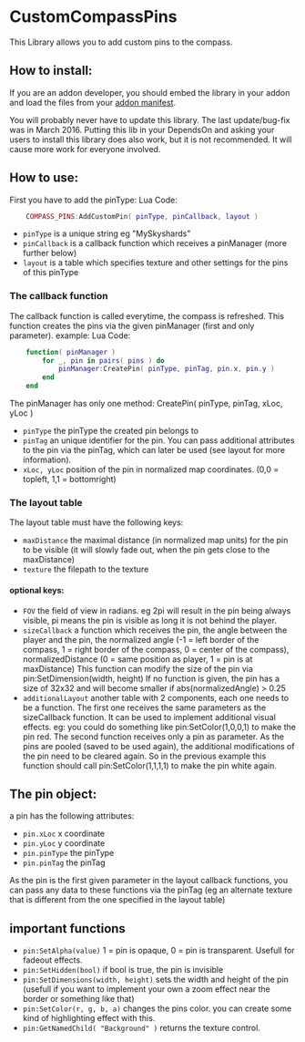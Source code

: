 CustomCompassPins
=================
This Library allows you to add custom pins to the compass.

## How to install:

If you are an addon developer, you should embed the library in your addon and load the files from your [addon manifest](https://wiki.esoui.com/Addon_manifest_%28.txt%29_format).

You will probably never have to update this library. The last update/bug-fix was in March 2016.
Putting this lib in your DependsOn and asking your users to install this library does also work, but it is not recommended. It will cause more work for everyone involved.

## How to use:

First you have to add the pinType:
Lua Code:

```Lua
    COMPASS_PINS:AddCustomPin( pinType, pinCallback, layout )
```

* `pinType` is a unique string eg "MySkyshards"
* `pinCallback` is a callback function which receives a pinManager (more further below)
* `layout` is a table which specifies texture and other settings for the pins of this pinType

### The callback function

The callback function is called everytime, the compass is refreshed.
This function creates the pins via the given pinManager (first and only parameter).
example:
Lua Code:

```Lua
    function( pinManager )
        for _, pin in pairs( pins ) do
            pinManager:CreatePin( pinType, pinTag, pin.x, pin.y )
        end
    end
```

The pinManager has only one method: CreatePin( pinType, pinTag, xLoc, yLoc )

* `pinType` the pinType the created pin belongs to
* `pinTag` an unique identifier for the pin. You can pass additional attributes to the pin via the pinTag, which can later be used (see layout for more information).
* `xLoc, yLoc` position of the pin in normalized map coordinates. (0,0 = topleft, 1,1 = bottomright)


### The layout table

The layout table must have the following keys:

* `maxDistance` the maximal distance (in normalized map units) for the pin to be visible (it will slowly fade out, when the pin gets close to the maxDistance)
* `texture` the filepath to the texture

#### optional keys:

* `FOV` the field of view in radians. eg 2pi will result in the pin being always visible, pi means the pin is visible as long it is not behind the player.
* `sizeCallback` a function which receives the pin, the angle between the player and the pin, the normalized angle (-1 = left border of the compass, 1 = right border of the compass, 0 = center of the compass), normalizedDistance (0 = same position as player, 1 = pin is at maxDistance)
This function can modify the size of the pin via pin:SetDimension(width, height)
If no function is given, the pin has a size of 32x32 and will become smaller if abs(normalizedAngle) > 0.25
* `additionalLayout` another table with 2 components, each one needs to be a function.
The first one receives the same parameters as the sizeCallback function. It can be used to implement additional visual effects. eg: you could do something like pin:SetColor(1,0,0,1) to make the pin red.
The second function receives only a pin as parameter. As the pins are pooled (saved to be used again), the additional modifications of the pin need to be cleared again. So in the previous example this function should call pin:SetColor(1,1,1,1) to make the pin white again.

## The pin object:

a pin has the following attributes:

* `pin.xLoc` x coordinate
* `pin.yLoc` y coordinate
* `pin.pinType` the pinType
* `pin.pinTag` the pinTag

As the pin is the first given parameter in the layout callback functions, you can pass any data to these functions via the pinTag (eg an alternate texture that is different from the one specified in the layout table)

## important functions

* `pin:SetAlpha(value)` 1 = pin is opaque, 0 = pin is transparent. Usefull for fadeout effects.
* `pin:SetHidden(bool)` if bool is true, the pin is invisible
* `pin:SetDimensions(width, height)` sets the width and height of the pin (usefull if you want to implement your own a zoom effect near the border or something like that)
* `pin:SetColor(r, g, b, a)` changes the pins color. you can create some kind of highlighting effect with this.
* `pin:GetNamedChild( "Background" )` returns the texture control.
